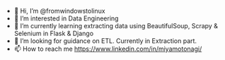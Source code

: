 - 👋 Hi, I’m @fromwindowstolinux
- 👀 I’m interested in Data Engineering
- 🌱 I’m currently learning extracting data using BeautifulSoup, Scrapy & Selenium in Flask & Django
- 💞️ I’m looking for guidance on ETL. Currently in Extraction part.
- 📫 How to reach me https://www.linkedin.com/in/miyamotonagi/
